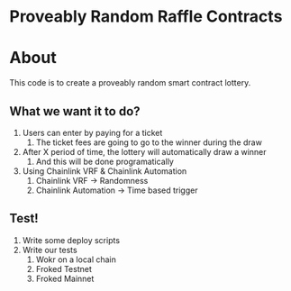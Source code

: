 # Proveably Random Raffle Contracts

# About

This code is to create a proveably random smart contract lottery.

## What we want it to do?

1. Users can enter by paying for a ticket
   1. The ticket fees are going to go to the winner during the draw
2. After X period of time, the lottery will automatically draw a winner
   1. And this will be done programatically
3. Using Chainlink VRF & Chainlink Automation
   1. Chainlink VRF -> Randomness
   2. Chainlink Automation -> Time based trigger

## Test!
1. Write some deploy scripts
2. Write our tests
   1. Wokr on a local chain
   2. Froked Testnet
   3. Froked Mainnet